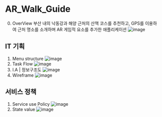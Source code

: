 # AR_Walk_Guide

0. OverView
   부산 내의 낙동강과 해양 근처의 산책 코스를 추천하고, GPS를 이용하여 근처 명소를 소개하며 AR 게임적 요소를 추가한 애플리케이션
   ![image](https://github.com/user-attachments/assets/73fe8e84-d677-44be-8d19-43115cf7a599)

## IT 기획
01. Menu structure
   ![image](https://github.com/user-attachments/assets/64e7881e-68ad-4404-b2df-8b12ffc9a7cf)
02. Task Flow
   ![image](https://github.com/user-attachments/assets/56911089-a099-4b47-a486-c6d7cb5748d3)
03. I.A | 정보구조도
   ![image](https://github.com/user-attachments/assets/090239ea-21be-420e-8b67-4135e5f20d45)
04. Wireframe
  ![image](https://github.com/user-attachments/assets/31e76fb8-5d22-41a2-b8b2-fecb8daaef99)

## 서비스 정책
01. Service use Policy
![image](https://github.com/user-attachments/assets/36d3d223-a851-4531-b70a-602765808c6d)
02. State value
   ![image](https://github.com/user-attachments/assets/ed8f1aef-ec81-416c-b9c5-25c733059b5c)
